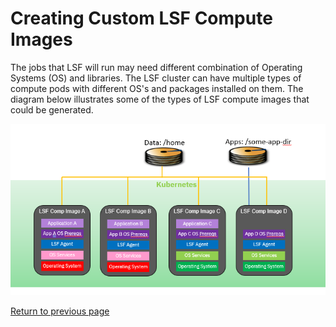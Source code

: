 # Creating Custom LSF Compute Images
The jobs that LSF will run may need different combination of Operating Systems (OS) and libraries.  The LSF cluster can have multiple types of compute pods with different OS's and packages installed on them.  The diagram below illustrates some of the types of LSF compute images that could be generated.

![Image types](LSFonK8s-images.png)






[Return to previous page](README.md)
